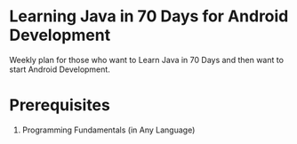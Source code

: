 # Learning Java in 70 Days for Android Development
Weekly plan for those who want to Learn Java in 70 Days and then want to start Android Development.
# Prerequisites
1. Programming Fundamentals (in Any Language)
